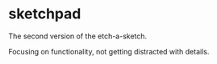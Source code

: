 # sketchpad

The second version of the etch-a-sketch.

Focusing on functionality, not getting distracted with details.
